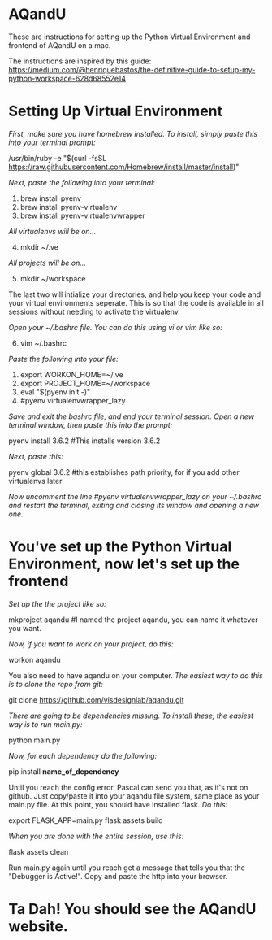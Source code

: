 # AQandU
These are instructions for setting up the Python Virtual Environment and frontend of AQandU on a mac. 

The instructions are inspired by this guide: 
  https://medium.com/@henriquebastos/the-definitive-guide-to-setup-my-python-workspace-628d68552e14
  
# Setting Up Virtual Environment

*First, make sure you have homebrew installed. To install, simply paste this into your terminal prompt:*

  /usr/bin/ruby -e "$(curl -fsSL https://raw.githubusercontent.com/Homebrew/install/master/install)" 

*Next, paste the following into your terminal:*

  1. brew install pyenv
  2. brew install pyenv-virtualenv
  3. brew install pyenv-virtualenvwrapper

*All virtualenvs will be on...*

  4. mkdir ~/.ve 
  
*All projects will be on...*

  5. mkdir ~/workspace
  
The last two will intialize your directories, and help you keep your code and your virtual environments seperate. 
This is so that the code is available in all sessions without needing to activate the virtualenv.

*Open your ~/.bashrc file. You can do this using vi or vim like so:*

  6. vim ~/.bashrc 

*Paste the following into your file:*

  1. export WORKON_HOME=~/.ve
  2. export PROJECT_HOME=~/workspace
  3. eval "$(pyenv init -)"
  4. #pyenv virtualenvwrapper_lazy
  
*Save and exit the bashrc file, and end your terminal session. Open a new terminal window, then paste this into the prompt:*

  pyenv install 3.6.2 #This installs version 3.6.2
  
*Next, paste this:*

  pyenv global 3.6.2 #this establishes path priority, for if you add other virtualenvs later
  
*Now uncomment the line #pyenv virtualenvwrapper_lazy on your ~/.bashrc and restart the terminal, exiting and closing its window and opening a new one.*

# You've set up the Python Virtual Environment, now let's set up the frontend

*Set up the the project like so:*

  mkproject aqandu #I named the project aqandu, you can name it whatever you want. 
  
*Now, if you want to work on your project, do this:*

  workon aqandu
  
You also need to have aqandu on your computer.
*The easiest way to do this is to clone the repo from git:*

  git clone https://github.com/visdesignlab/aqandu.git
  
*There are going to be dependencies missing. To install these, the easiest way is to run main.py:*

  python main.py
  
*Now, for each dependency do the following:*

  pip install **name_of_dependency**
  
Until you reach the config error. Pascal can send you that, as it's not on github. Just copy/paste it into your aqandu file system, same place as your main.py file. At this point, you should have installed flask. 
*Do this:*

export FLASK_APP=main.py
flask assets build

*When you are done with the entire session, use this:*

flask assets clean

Run main.py again until you reach get a message that tells you that the "Debugger is Active!". Copy and paste the http into your browser. 

# Ta Dah! You should see the AQandU website. 


